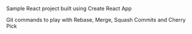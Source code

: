 Sample React project built using Create React App

Git commands to play with Rebase, Merge, Squash Commits and Cherry Pick
